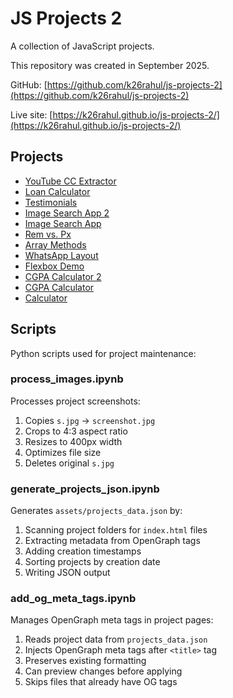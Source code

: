 # JS Projects 2

A collection of JavaScript projects.

This repository was created in September 2025.

GitHub: [https://github.com/k26rahul/js-projects-2](https://github.com/k26rahul/js-projects-2)

Live site: [https://k26rahul.github.io/js-projects-2/](https://k26rahul.github.io/js-projects-2/)

## Projects

- [YouTube CC Extractor](https://k26rahul.github.io/js-projects-2/yt-cc-extractor)
- [Loan Calculator](https://k26rahul.github.io/js-projects-2/loan-calculator)
- [Testimonials](https://k26rahul.github.io/js-projects-2/testimonials)
- [Image Search App 2](https://k26rahul.github.io/js-projects-2/image-search-app-2)
- [Image Search App](https://k26rahul.github.io/js-projects-2/image-search-app)
- [Rem vs. Px](https://k26rahul.github.io/js-projects-2/rem-vs-px)
- [Array Methods](https://k26rahul.github.io/js-projects-2/array-methods)
- [WhatsApp Layout](https://k26rahul.github.io/js-projects-2/wa-layout)
- [Flexbox Demo](https://k26rahul.github.io/js-projects-2/flexbox-demo)
- [CGPA Calculator 2](https://k26rahul.github.io/js-projects-2/cgpa-calculator-2)
- [CGPA Calculator](https://k26rahul.github.io/js-projects-2/cgpa-calculator)
- [Calculator](https://k26rahul.github.io/js-projects-2/calculator)

## Scripts

Python scripts used for project maintenance:

### process_images.ipynb

Processes project screenshots:

1. Copies `s.jpg` → `screenshot.jpg`
2. Crops to 4:3 aspect ratio
3. Resizes to 400px width
4. Optimizes file size
5. Deletes original `s.jpg`

### generate_projects_json.ipynb

Generates `assets/projects_data.json` by:

1. Scanning project folders for `index.html` files
2. Extracting metadata from OpenGraph tags
3. Adding creation timestamps
4. Sorting projects by creation date
5. Writing JSON output

### add_og_meta_tags.ipynb

Manages OpenGraph meta tags in project pages:

1. Reads project data from `projects_data.json`
2. Injects OpenGraph meta tags after `<title>` tag
3. Preserves existing formatting
4. Can preview changes before applying
5. Skips files that already have OG tags
